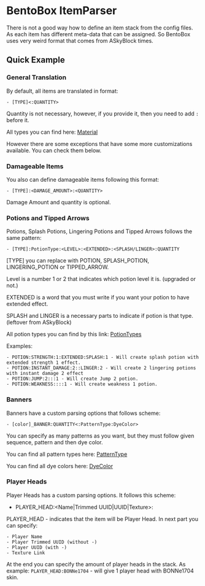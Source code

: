 # BentoBox ItemParser

There is not a good way how to define an item stack from the config files. 
As each item has different meta-data that can be assigned. 
So BentoBox uses very weird format that comes from ASkyBlock times.

## Quick Example

### General Translation

By default, all items are translated in format:
    
    - [TYPE]<:QUANTITY>

Quantity is not necessary, however, if you provide it, then you need to add `:` before it.

All types you can find here: [Material](https://hub.spigotmc.org/javadocs/bukkit/org/bukkit/Material.html)

However there are some exceptions that have some more customizations available. You can check them below.

### Damageable Items

You also can define damageable items following this format:

    - [TYPE]:<DAMAGE_AMOUNT>:<QUANTITY>

Damage Amount and quantity is optional.

### Potions and Tipped Arrows

Potions, Splash Potions, Lingering Potions and Tipped Arrows follows the same pattern:

    - [TYPE]:PotionType:<LEVEL>:<EXTENDED>:<SPLASH/LINGER>:QUANTITY

[TYPE] you can replace with POTION, SPLASH_POTION, LINGERING_POTION or TIPPED_ARROW.

Level is a number 1 or 2 that indicates which potion level it is. (upgraded or not.)

EXTENDED is a word that you must write if you want your potion to have extended effect.

SPLASH and LINGER is a necessary parts to indicate if potion is that type. (leftover from ASkyBlock)

All potion types you can find by this link: [PotionTypes](https://hub.spigotmc.org/javadocs/spigot/org/bukkit/potion/PotionType.html)

Examples:

    - POTION:STRENGTH:1:EXTENDED:SPLASH:1 - Will create splash potion with extended strength 1 effect.
    - POTION:INSTANT_DAMAGE:2::LINGER:2 - Will create 2 lingering potions with instant damage 2 effect
    - POTION:JUMP:2:::1 - Will create Jump 2 potion.
    - POTION:WEAKNESS::::1 - Will create weakness 1 potion.

### Banners

Banners have a custom parsing options that follows scheme:

    - [color]_BANNER:QUANTITY<:PatternType:DyeColor>

You can specify as many patterns as you want, but they must follow given sequence, pattern and then dye color.

You can find all pattern types here: [PatternType](https://hub.spigotmc.org/javadocs/spigot/org/bukkit/block/banner/PatternType.html)

You can find all dye colors here: [DyeColor](https://hub.spigotmc.org/javadocs/spigot/org/bukkit/DyeColor.html)


### Player Heads

Player Heads has a custom parsing options. It follows this scheme:

 - PLAYER_HEAD:<Name|Trimmed UUID|UUID|Texture>:<QUANTITY>

PLAYER_HEAD - indicates that the item will be Player Head.
In next part you can specify:

    - Player Name
    - Player Trimmed UUID (without -)
    - Player UUID (with -)
    - Texture Link

At the end you can specify the amount of player heads in the stack.
As example: `PLAYER_HEAD:BONNe1704` - will give 1 player head with BONNe1704 skin.

